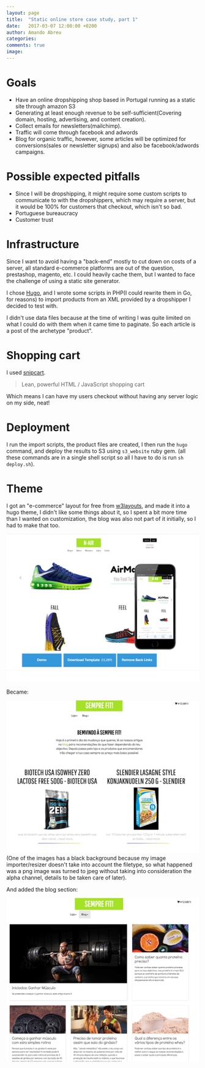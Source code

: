 ```yaml
---
layout: page
title:  "Static online store case study, part 1"
date:   2017-03-07 12:00:00 +0200
author: Amando Abreu
categories:
comments: true
image:
---
```

# Goals
- Have an online dropshipping shop based in Portugal running as a static site through amazon S3
- Generating at least enough revenue to be self-sufficient(Covering domain, hosting, advertising, and content creation).
- Collect emails for newsletters(mailchimp).
- Traffic will come through facebook and adwords
- Blog for organic traffic, however, some articles will be optimized for conversions(sales or newsletter signups) and also be facebook/adwords campaigns.

# Possible expected pitfalls
- Since I will be dropshipping, it might require some custom scripts to communicate to with the dropshippers, which may require a server, but it would be 100% for customers that checkout, which isn't so bad.
- Portuguese bureaucracy
- Customer trust 



# Infrastructure
Since I want to avoid having a "back-end" mostly to cut down on costs of a server, all standard e-commerce platforms are out of the question, prestashop, magento, etc. I could heavily cache them, but I wanted to face the challenge of using a static site generator.

I chose [Hugo](https://gohugo.io/), and I wrote some scripts in PHP(I could rewrite them in Go, for reasons) to import products from an XML provided by a dropshipper I decided to test with.

I didn't use data files because at the time of writing I was quite limited on what I could do with them when it came time to paginate. So each article is a post of the archetype "product".

# Shopping cart
I used [snipcart](https://snipcart.com/).

<blockquote class="quote quote--left">
Lean, powerful HTML / JavaScript shopping cart
</blockquote>

Which means I can have my users checkout without having any server logic on my side, neat!

# Deployment
I run the import scripts, the product files are created, I then run the `hugo` command, and deploy the results to S3 using `s3_website` ruby gem.
(all these commands are in a single shell script so all I have to do is run `sh deploy.sh`).

# Theme
I got an "e-commerce" layout for free from [w3layouts](https://w3layouts.com/), and made it into a hugo theme, I didn't like some things about it, so I spent a bit more time than I wanted on customization, the blog was also not part of it initially, so I had to make that too. 

![theme](/assets/images/posts/pt-online-shop-case-study/n-air.png "n-air")

Became:

![theme](/assets/images/posts/pt-online-shop-case-study/semprefit.png "semprefit")
(One of the images has a black background because my image importer/resizer doesn't take into account the filetype, so what happened was a png image was turned to jpeg without taking into consideration the alpha channel, details to be taken care of later).

And added the blog section:

![theme](/assets/images/posts/pt-online-shop-case-study/blog.png "blog")

